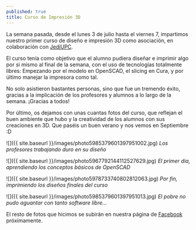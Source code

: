 ```yaml
---
published: true
title: Curso de Impresión 3D
---
```


La semana pasada, desde el lunes 3 de julio hasta el viernes 7, impartimos nuestro primer curso de diseño e impresión 3D como asociación, en colaboración con [JediUPC](//jediupc.com).

El curso tenía como objetivo que el alumno pudiera diseñar e imprimir algo por si mismo al final de la semana, con el uso de tecnologías totalmente libres: Empezando por el modelo en OpenSCAD, el slicing en Cura, y por último manejar la impresora como tal.

No solo asistieron bastantes personas, sino que fue un tremendo éxito, gracias a la implicación de los profesores y alumnos a lo largo de la semana. ¡Gracias a todos!

Por último, os dejamos con unas cuantas fotos del curso, que reflejan el buen ambiente que hubo y la creatividad de los alumnos con sus creaciones en 3D.
Que paséis un buen verano y nos vemos en Septiembre :D

![]({{ site.baseurl }}/images/photo5985379601397951002.jpg) *Los profesores trabajando duro en su diseño*

![]({{ site.baseurl }}/images/photo5967792144112527629.jpg) *El primer dia, aprendiendo los conceptos básicos de OpenSCAD*

![]({{ site.baseurl }}/images/photo5978733740802812063.jpg) *Por fin, imprimiendo los diseños finales del curso*

![]({{ site.baseurl }}/images/photo5985379601397951013.jpg) *El pobre no pudo aguantar con tanto software libre...*

El resto de fotos que hicimos se subirán en nuestra página de [Facebook](//facebook.com/robotsupc) próximamente.
